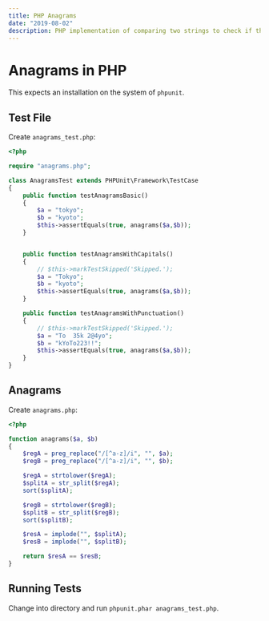 ```yaml
---
title: PHP Anagrams
date: "2019-08-02"
description: PHP implementation of comparing two strings to check if they are anagrams.
---
```


# Anagrams in PHP

This expects an installation on the system of `phpunit`.

## Test File

Create `anagrams_test.php`:

```php
<?php

require "anagrams.php";

class AnagramsTest extends PHPUnit\Framework\TestCase
{
    public function testAnagramsBasic()
    {
        $a = "tokyo";
        $b = "kyoto";
        $this->assertEquals(true, anagrams($a,$b));
    }


    public function testAnagramsWithCapitals()
    {
        // $this->markTestSkipped('Skipped.');
        $a = "Tokyo";
        $b = "kyoto";
        $this->assertEquals(true, anagrams($a,$b));
    }

    public function testAnagramsWithPunctuation()
    {
        // $this->markTestSkipped('Skipped.');
        $a = "To  35k 2@4yo";
        $b = "kYoTo223!!";
        $this->assertEquals(true, anagrams($a,$b));
    }
}
```

## Anagrams

Create `anagrams.php`:

```php
<?php

function anagrams($a, $b)
{
    $regA = preg_replace("/[^a-z]/i", "", $a);
    $regB = preg_replace("/[^a-z]/i", "", $b);

    $regA = strtolower($regA);
    $splitA = str_split($regA);
    sort($splitA);

    $regB = strtolower($regB);
    $splitB = str_split($regB);
    sort($splitB);

    $resA = implode("", $splitA);
    $resB = implode("", $splitB);

    return $resA == $resB;
}
```

## Running Tests

Change into directory and run `phpunit.phar anagrams_test.php`.
